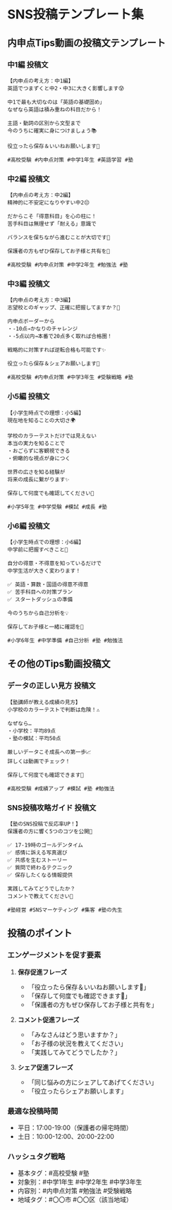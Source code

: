 # SNS投稿テンプレート集

## 内申点Tips動画の投稿文テンプレート

### 中1編 投稿文
```
【内申点の考え方：中1編】
英語でつまずくと中2・中3に大きく影響します😰

中1で最も大切なのは「英語の基礎固め」
なぜなら英語は積み重ねの科目だから！

主語・動詞の区別から文型まで
今のうちに確実に身につけましょう📚

役立ったら保存＆いいねお願いします🙏

#高校受験 #内申点対策 #中学1年生 #英語学習 #塾
```

### 中2編 投稿文
```
【内申点の考え方：中2編】
精神的に不安定になりやすい中2😔

だからこそ「得意科目」を心の柱に！
苦手科目は無理せず「耐える」意識で

バランスを保ちながら進むことが大切です💪

保護者の方もぜひ保存してお子様と共有を📑

#高校受験 #内申点対策 #中学2年生 #勉強法 #塾
```

### 中3編 投稿文
```
【内申点の考え方：中3編】
志望校とのギャップ、正確に把握してますか？🎯

内申点ボーダーから
・-10点→かなりのチャレンジ
・-5点以内→本番で20点多く取れば合格圏！

戦略的に対策すれば逆転合格も可能です✨

役立ったら保存＆シェアお願いします🙏

#高校受験 #内申点対策 #中学3年生 #受験戦略 #塾
```

### 小5編 投稿文
```
【小学生時点での理想：小5編】
現在地を知ることの大切さ🌍

学校のカラーテストだけでは見えない
本当の実力を知ることで
・おごらずに客観視できる
・俯瞰的な視点が身につく

世界の広さを知る経験が
将来の成長に繋がります✨

保存して何度でも確認してください📑

#小学5年生 #中学受験 #模試 #成長 #塾
```

### 小6編 投稿文
```
【小学生時点での理想：小6編】
中学前に把握すべきこと📝

自分の得意・不得意を知っているだけで
中学生活が大きく変わります！

✅ 英語・算数・国語の得意不得意
✅ 苦手科目への対策プラン
✅ スタートダッシュの準備

今のうちから自己分析を💡

保存してお子様と一緒に確認を📑

#小学6年生 #中学準備 #自己分析 #塾 #勉強法
```

## その他のTips動画投稿文

### データの正しい見方 投稿文
```
【塾講師が教える成績の見方】
小学校のカラーテストで判断は危険！⚠️

なぜなら…
・小学校：平均89点
・塾の模試：平均50点

厳しいデータこそ成長への第一歩📈
詳しくは動画でチェック！

保存して何度でも確認できます📑

#高校受験 #成績アップ #模試 #塾 #勉強法
```

### SNS投稿攻略ガイド 投稿文
```
【塾のSNS投稿で反応率UP！】
保護者の方に響く5つのコツを公開📱

✅ 17-19時のゴールデンタイム
✅ 感情に訴える写真選び
✅ 共感を生むストーリー
✅ 質問で終わるテクニック
✅ 保存したくなる情報提供

実践してみてどうでしたか？
コメントで教えてください💬

#塾経営 #SNSマーケティング #集客 #塾の先生
```

## 投稿のポイント

### エンゲージメントを促す要素
1. **保存促進フレーズ**
   - 「役立ったら保存＆いいねお願いします🙏」
   - 「保存して何度でも確認できます📑」
   - 「保護者の方もぜひ保存してお子様と共有を」

2. **コメント促進フレーズ**
   - 「みなさんはどう思いますか？」
   - 「お子様の状況を教えてください」
   - 「実践してみてどうでしたか？」

3. **シェア促進フレーズ**
   - 「同じ悩みの方にシェアしてあげてください」
   - 「役立ったらシェアお願いします」

### 最適な投稿時間
- 平日：17:00-19:00（保護者の帰宅時間）
- 土日：10:00-12:00、20:00-22:00

### ハッシュタグ戦略
- 基本タグ：#高校受験 #塾
- 対象別：#中学1年生 #中学2年生 #中学3年生
- 内容別：#内申点対策 #勉強法 #受験戦略
- 地域タグ：#〇〇市 #〇〇区（該当地域）